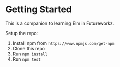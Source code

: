 # Getting Started

This is a companion to learning Elm in Futureworkz.

Setup the repo:
1) Install npm from `https://www.npmjs.com/get-npm`
2) Clone this repo
3) Run `npm install`
4) Run `npm test`
